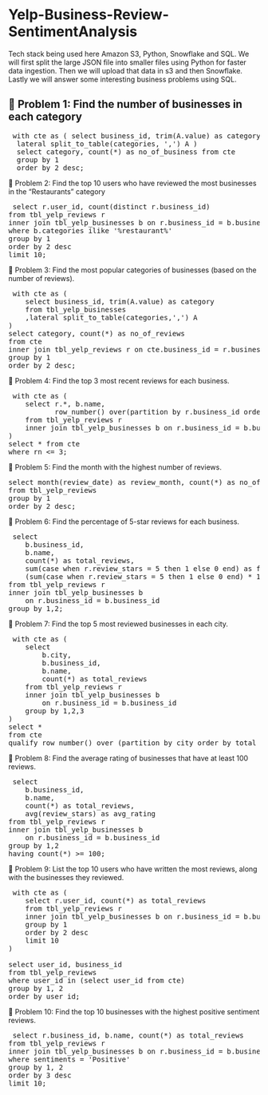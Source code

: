 # Yelp-Business-Review-SentimentAnalysis

Tech stack being used here Amazon S3, Python, Snowflake and SQL. We will first split the large JSON file into smaller files using Python for faster data ingestion. Then we will upload that data in s3 and then Snowflake. Lastly we will answer some interesting business problems using SQL.

## 📌 Problem 1: Find the number of businesses in each category

<pre> with cte as ( select business_id, trim(A.value) as category from tbl_yelp_businesses,
  lateral split_to_table(categories, ',') A ) 
  select category, count(*) as no_of_business from cte
  group by 1 
  order by 2 desc; </pre>

📌 Problem 2: Find the top 10 users who have reviewed the most businesses in the “Restaurants” category
<pre> select r.user_id, count(distinct r.business_id)
from tbl_yelp_reviews r
inner join tbl_yelp_businesses b on r.business_id = b.business_id
where b.categories ilike '%restaurant%'
group by 1
order by 2 desc
limit 10;</pre>

📌 Problem 3: Find the most popular categories of businesses (based on the number of reviews).
<pre> with cte as (
    select business_id, trim(A.value) as category
    from tbl_yelp_businesses
    ,lateral split_to_table(categories,',') A
)
select category, count(*) as no_of_reviews
from cte
inner join tbl_yelp_reviews r on cte.business_id = r.business_id
group by 1
order by 2 desc; </pre>

📌 Problem 4: Find the top 3 most recent reviews for each business.
<pre> with cte as (
    select r.*, b.name,
           row_number() over(partition by r.business_id order by review_date desc) as rn
    from tbl_yelp_reviews r
    inner join tbl_yelp_businesses b on r.business_id = b.business_id
)
select * from cte
where rn <= 3; </pre>
📌 Problem 5: Find the month with the highest number of reviews.
<pre>select month(review_date) as review_month, count(*) as no_of_reviews
from tbl_yelp_reviews
group by 1
order by 2 desc; </pre>
📌 Problem 6: Find the percentage of 5-star reviews for each business.
<pre> select 
    b.business_id,
    b.name, 
    count(*) as total_reviews,
    sum(case when r.review_stars = 5 then 1 else 0 end) as five_star_reviews,
    (sum(case when r.review_stars = 5 then 1 else 0 end) * 100.0 / count(*)) as five_star_percentage
from tbl_yelp_reviews r
inner join tbl_yelp_businesses b 
    on r.business_id = b.business_id
group by 1,2; </pre>
📌 Problem 7: Find the top 5 most reviewed businesses in each city.
<pre> with cte as (
    select 
        b.city, 
        b.business_id, 
        b.name, 
        count(*) as total_reviews
    from tbl_yelp_reviews r
    inner join tbl_yelp_businesses b 
        on r.business_id = b.business_id
    group by 1,2,3
) 
select * 
from cte 
qualify row_number() over (partition by city order by total_reviews desc) <= 5; </pre>
📌 Problem 8: Find the average rating of businesses that have at least 100 reviews.
<pre> select 
    b.business_id, 
    b.name, 
    count(*) as total_reviews, 
    avg(review_stars) as avg_rating
from tbl_yelp_reviews r
inner join tbl_yelp_businesses b 
    on r.business_id = b.business_id
group by 1,2
having count(*) >= 100; </pre>

📌 Problem 9: List the top 10 users who have written the most reviews, along with the businesses they reviewed.
<pre> with cte as (
    select r.user_id, count(*) as total_reviews
    from tbl_yelp_reviews r
    inner join tbl_yelp_businesses b on r.business_id = b.business_id
    group by 1
    order by 2 desc
    limit 10
)

select user_id, business_id
from tbl_yelp_reviews
where user_id in (select user_id from cte)
group by 1, 2
order by user_id; </pre>
📌 Problem 10: Find the top 10 businesses with the highest positive sentiment reviews.
<pre> select r.business_id, b.name, count(*) as total_reviews
from tbl_yelp_reviews r
inner join tbl_yelp_businesses b on r.business_id = b.business_id
where sentiments = 'Positive'
group by 1, 2
order by 3 desc
limit 10;</pre>
